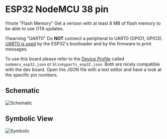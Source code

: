 # ESP32 NodeMCU 38 pin

!!!note "Flash Memory"
    Get a version with at least 8 MB of flash memory to be able to use OTA updates.

!!!warning "UART0"
    Do **NOT** connect a peripheral to UART0 (GPIO1, GPIO3). [UART0 is
    used](limitations.md#using-uart0) by the ESP32's bootloader and by the
    firmware to print messages.

To use this board please refer to the [Device
Profile](../firmware/device_profiles.md) called `nodemcu_esp32.json` or
`blinkyparts_esp32.json`. Both are nicely compatible with the dev board. Open
the JSON file with a text editor and have a look at the specific pin numbers.

## Schematic

![Schematic](../assets/images/hardware/Wiring_ESP32NodeMCU_38pin_NRF24_Schematic.png)

## Symbolic View

![Symbolic](../assets/images/hardware/Wiring_ESP32NodeMCU_38pin_NRF24_Symbolic.png)
